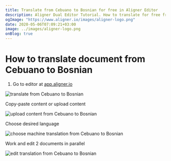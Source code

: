 ```yaml
---
title: Translate from Cebuano to Bosnian for free in Aligner Editor
description: Aligner Dual Editor Tutorial. How to translate for free from Cebuano to Bosnian. Aligner is multilingual document management platform. 
ogImage: "https://www.aligner.io/images/aligner-logo.png"
date: 2020-05-06T07:09:21+03:00
image: ../images/aligner-logo.png
onBlog: true
---
```


# How to translate document from Cebuano to Bosnian

1. Go to editor at [app.aligner.io](https://app.aligner.io "Aligner App web page")

![translate from Cebuano to Bosnian](../aligner-blank-editor.png "translate from Cebuano to Bosnian")

Copy-paste content or upload content

![upload content from Cebuano to Bosnian](../aligner-uploaded-document.png "upload content from Cebuano to Bosnian")

Choose desired language

![choose machine translation from Cebuano to Bosnian](../aligner-language-dropdown.png "choose machine translation from Cebuano to Bosnian")

Work and edit 2 documents in parallel

![edit translation from Cebuano to Bosnian](../aligner-double-sitded-editor.png "edit translation from Cebuano to Bosnian")

